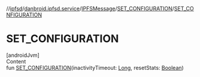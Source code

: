 //[ipfsd](../../../index.md)/[danbroid.ipfsd.service](../../index.md)/[IPFSMessage](../index.md)/[SET_CONFIGURATION](index.md)/[SET_CONFIGURATION](-s-e-t_-c-o-n-f-i-g-u-r-a-t-i-o-n.md)



# SET_CONFIGURATION  
[androidJvm]  
Content  
fun [SET_CONFIGURATION](-s-e-t_-c-o-n-f-i-g-u-r-a-t-i-o-n.md)(inactivityTimeout: [Long](https://kotlinlang.org/api/latest/jvm/stdlib/kotlin/-long/index.html), resetStats: [Boolean](https://kotlinlang.org/api/latest/jvm/stdlib/kotlin/-boolean/index.html))  



